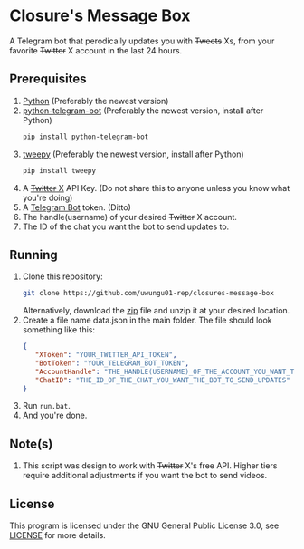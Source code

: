 # Closure's Message Box
A Telegram bot that perodically updates you with ~~Tweets~~ Xs, from your favorite ~~Twitter~~ X account in the last 24 hours.

## Prerequisites
1. [Python](https://www.python.org/downloads/) (Preferably the newest version)
2. [python-telegram-bot](https://pypi.org/project/python-telegram-bot/) (Preferably the newest version, install after Python)
   ```bash
   pip install python-telegram-bot
   ```
3. [tweepy](https://pypi.org/project/tweepy/) (Preferably the newest version, install after Python)
   ```bash
   pip install tweepy
   ```
4. A [~~Twitter~~ X](https://developer.x.com/en/portal/products) API Key. (Do not share this to anyone unless you know what you're doing)
5. A [Telegram Bot](https://t.me/BotFather) token. (Ditto)
6. The handle(username) of your desired ~~Twitter~~ X account.
7. The ID of the chat you want the bot to send updates to.

## Running
1. Clone this repository:
   ```bash
   git clone https://github.com/uwungu01-rep/closures-message-box
   ```
   Alternatively, download the [zip](https://github.com/uwungu01-rep/closures-message-box/archive/refs/heads/main.zip) file and unzip it at your desired location.
2. Create a file name data.json in the main folder. The file should look something like this:
   ```json
   {
      "XToken": "YOUR_TWITTER_API_TOKEN",
      "BotToken": "YOUR_TELEGRAM_BOT_TOKEN",
      "AccountHandle": "THE_HANDLE(USERNAME)_OF_THE_ACCOUNT_YOU_WANT_TO_TRACK",
      "ChatID": "THE_ID_OF_THE_CHAT_YOU_WANT_THE_BOT_TO_SEND_UPDATES"
   }
   ```
3. Run ```run.bat```.
4. And you're done.

## Note(s)
1. This script was design to work with ~~Twitter~~ X's free API. Higher tiers require additional adjustments if you want the bot to send videos.

## License
This program is licensed under the GNU General Public License 3.0, see [LICENSE](LICENSE) for more details.
